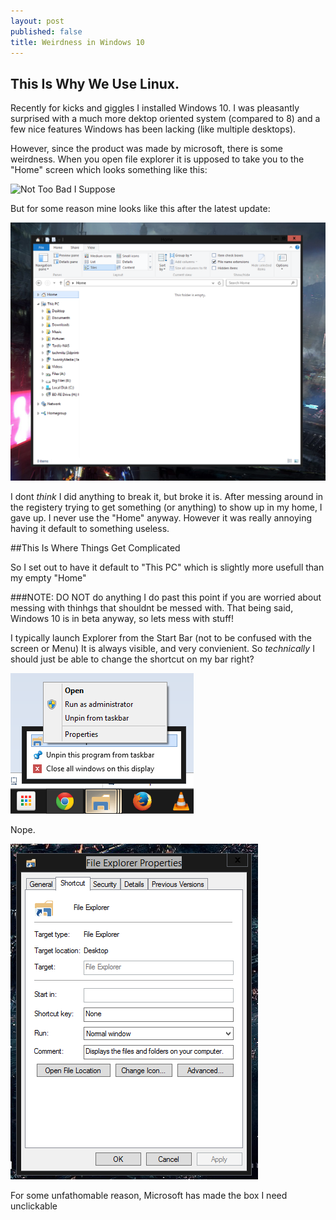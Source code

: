 ```yaml
---
layout: post
published: false
title: Weirdness in Windows 10
---
```


## This Is Why We Use Linux.

Recently for kicks and giggles I installed Windows 10. I was pleasantly surprised with a much more dektop oriented system (compared to 8) and a few nice features Windows has been lacking (like multiple desktops).

However, since the product was made by microsoft, there is some weirdness. When you open file explorer it is upposed to take you to the "Home" screen which looks something like this:

![Not Too Bad I Suppose](http://winaero.com/blog/wp-content/uploads/2014/10/windows-10-libraries-in-Home-folder.png)

But for some reason mine looks like this after the latest update:

![Fail.PNG](/_posts/Fail.PNG)

I dont _think_ I did anything to break it, but broke it is. After messing around in the registery trying to get something (or anything) to show up in my home, I gave up. I never use the "Home" anyway. However it was really annoying having it default to something useless.

##This Is Where Things Get Complicated

So I set out to have it default to "This PC" which is slightly more usefull than my empty "Home"

###NOTE: DO NOT do anything I do past this point if you are worried about messing with thinhgs that shouldnt be messed with. That being said, Windows 10 is in beta anyway, so lets mess with stuff!

I typically launch Explorer from the Start Bar (not to be confused with the screen or Menu) It is always visible, and very convienient. So _technically_ I should just be able to change the shortcut on my bar right?

![properties.png](/media/properties.png)

Nope.

![Failure.PNG](/_posts/Failure.PNG)

For some unfathomable reason, Microsoft has made the box I need unclickable





